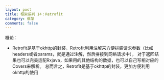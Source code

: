 ```yaml
---
layout: post
title: 框架系列 14：Retrofit
category: 框架
comments: false
---
```


概论：

* Retrofit是基于okhttp的封装，Retrofit利用注解来方便拼装请求参数（比如headers或者params，就是通过注解，然后拼接到网络请求中），
对于返回结果也可以完美适配Rxjava，如果用的其他结构的数据，也可以自己写相对应的Covers来解析。
总而言之，Retrofit是基于okhttp的封装，更加方便利用okhttp的使用